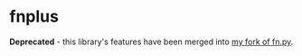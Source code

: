 # fnplus
**Deprecated** - this library's features have been merged into [my fork of fn.py](https://github.com/mdowds/fn.py).
